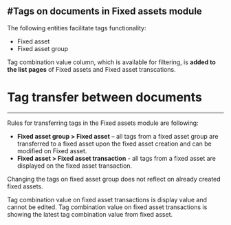 #Tags on documents in Fixed assets module 
---

The following entities facilitate tags functionality:
- Fixed asset
- Fixed asset group 

Tag combination value column, which is available for filtering, is **added to the list pages** of Fixed assets and Fixed asset transcations.

# Tag transfer between documents 
---
Rules for transferring tags in the Fixed assets module are following:
- **Fixed asset group > Fixed asset** – all tags from a fixed asset group are transferred to a fixed asset upon the fixed asset creation and can be modified on Fixed asset. 
- **Fixed asset > Fixed asset transaction** - all tags from a fixed asset are displayed on the fixed asset transaction. 

Changing the tags on fixed asset group does not reflect on already created fixed assets. 

Tag combination value on fixed asset transactions is display value and cannot be edited. Tag combination value on fixed asset transactions is showing the latest tag combination value from fixed asset. 
